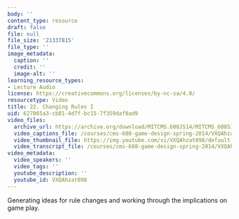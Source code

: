 ```yaml
---
body: ''
content_type: resource
draft: false
file: null
file_size: '21337815'
file_type: ''
image_metadata:
  caption: ''
  credit: ''
  image-alt: ''
learning_resource_types:
- Lecture Audio
license: https://creativecommons.org/licenses/by-nc-sa/4.0/
resourcetype: Video
title: 22. Changing Rules I
uid: 627065a3-cb81-4d7f-bc15-7f359daf8ad9
video_files:
  archive_url: https://archive.org/download/MITCMS.608JS14/MITCMS_608S14_ses22.mp3
  video_captions_file: /courses/cms-608-game-design-spring-2014/VXQAhzat098_captions.webvtt
  video_thumbnail_file: https://img.youtube.com/vi/VXQAhzat098/default.jpg
  video_transcript_file: /courses/cms-608-game-design-spring-2014/VXQAhzat098_transcript.pdf
video_metadata:
  video_speakers: ''
  video_tags: ''
  youtube_description: ''
  youtube_id: VXQAhzat098
---
```

Generating ideas for rule changes and working through the implications on game play.